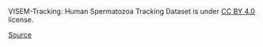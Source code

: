VISEM-Tracking: Human Spermatozoa Tracking Dataset is under [CC BY 4.0](https://creativecommons.org/licenses/by/4.0) license.

[Source](https://zenodo.org/records/7293726#.Y5BoH-zP1hE)